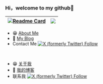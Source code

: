 ### Hi，welcome to my github👏
|[![Readme Card](https://github-readme-stats.vercel.app/api/pin/?username=reamd&repo=remove-bg&theme=react)](https://github.com/reamd/remove-bg)|<img align="center" src="https://github-readme-stats-xcanwin.vercel.app/api/top-langs/?username=reamd&layout=compact&theme=react" />|
| ------------- | ------------- |

- :grin: <a href="https://blog.djfos.fun/about/me/" target="_blank">About Me</a>
- :notebook: <a href="https://blog.djfos.fun/" target="_blank">My Blog</a>
- Contact Me <a href="https://x.com/DJ_wilderness" target="_blank">![X (formerly Twitter) Follow](https://img.shields.io/twitter/follow/DJ_wilderness)</a>

<br />

- :grin: <a href="https://blog.djfos.fun/about/me/" target="_blank">关于我</a>
- :notebook: <a href="https://blog.djfos.fun/" target="_blank">我的博客</a>
- 联系我 <a href="https://x.com/DJ_wilderness" target="_blank">![X (formerly Twitter) Follow](https://img.shields.io/twitter/follow/DJ_wilderness)</a>
